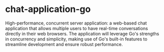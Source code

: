 # chat-application-go
High-performance, concurrent server application: a web-based chat application that allows multiple users to have real-time conversations directly in their web browsers. The application will leverage Go's strengths in concurrency and simplicity, making use of Go's built-in features to streamline development and ensure robust performance.
